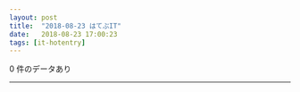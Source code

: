 ```yaml
---
layout: post
title:  "2018-08-23 はてぶIT"
date:   2018-08-23 17:00:23
tags: [it-hotentry]
---
```

0 件のデータあり

<hr>

